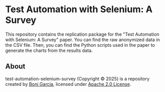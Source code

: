 # Test Automation with Selenium: A Survey
This repository contains the replication package for the "Test Automation with Selenium: A Survey" paper. You can find the raw anonymized data in the CSV file. Then, you can find the Python scripts used in the paper to generate the charts from the results data.

## About
test-automation-selenium-survey (Copyright &copy; 2025) is a repository created by [Boni García], licensed under [Apache 2.0 License].

[Apache 2.0 License]: https://www.apache.org/licenses/LICENSE-2.0
[Boni García]: https://bonigarcia.dev/
